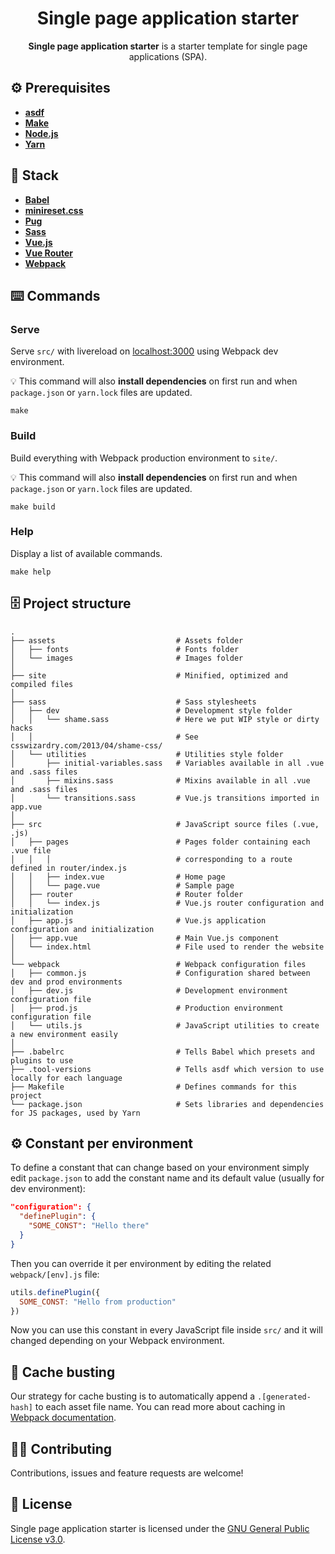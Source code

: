 <h1 align="center">Single page application starter</h1>
<p align="center"><strong>Single page application starter</strong> is a starter template for single page applications (SPA).</p>

## ⚙️ Prerequisites
- [**asdf**](https://github.com/asdf-vm/asdf)
- [**Make**](https://www.gnu.org/software/make/)
- [**Node.js**](https://nodejs.org)
- [**Yarn**](https://yarnpkg.com)

## 🥞 Stack
- [**Babel**](https://babeljs.io)
- [**minireset.css**](https://jgthms.com/minireset.css/)
- [**Pug**](https://pugjs.org)
- [**Sass**](https://sass-lang.com)
- [**Vue.js**](https://vuejs.org) 
- [**Vue Router**](https://router.vuejs.org) 
- [**Webpack**](https://webpack.js.org)

## ⌨️ Commands
### Serve
Serve `src/` with livereload on [localhost:3000](http://localhost:3000) using Webpack dev environment.

💡 This command will also **install dependencies** on first run and when `package.json` or `yarn.lock` files are updated.

```
make
```

### Build
Build everything with Webpack production environment to `site/`.

💡 This command will also **install dependencies** on first run and when `package.json` or `yarn.lock` files are updated.

```
make build
```

### Help
Display a list of available commands.

```
make help
```

## 🗄️ Project structure
```
.
├── assets                           # Assets folder
│   ├── fonts                        # Fonts folder
│   └── images                       # Images folder
│
├── site                             # Minified, optimized and compiled files
│
├── sass                             # Sass stylesheets
│   ├── dev                          # Development style folder
│   │   └── shame.sass               # Here we put WIP style or dirty hacks
│   │                                # See csswizardry.com/2013/04/shame-css/
│   └── utilities                    # Utilities style folder
│       ├── initial-variables.sass   # Variables available in all .vue and .sass files
│       ├── mixins.sass              # Mixins available in all .vue and .sass files
│       └── transitions.sass         # Vue.js transitions imported in app.vue
│
├── src                              # JavaScript source files (.vue, .js)
│   ├── pages                        # Pages folder containing each .vue file
│   │   │                            # corresponding to a route defined in router/index.js
│   │   ├── index.vue                # Home page
│   │   └── page.vue                 # Sample page
│   ├── router                       # Router folder
│   │   └── index.js                 # Vue.js router configuration and initialization
│   ├── app.js                       # Vue.js application configuration and initialization
│   ├── app.vue                      # Main Vue.js component
│   └── index.html                   # File used to render the website
│
└── webpack                          # Webpack configuration files
│   ├── common.js                    # Configuration shared between dev and prod environments
│   ├── dev.js                       # Development environment configuration file
│   ├── prod.js                      # Production environment configuration file
│   └── utils.js                     # JavaScript utilities to create a new environment easily
│
├── .babelrc                         # Tells Babel which presets and plugins to use 
├── .tool-versions                   # Tells asdf which version to use locally for each language
├── Makefile                         # Defines commands for this project
└── package.json                     # Sets libraries and dependencies for JS packages, used by Yarn
```

## ⚙️ Constant per environment
To define a constant that can change based on your environment simply edit `package.json` to add the constant name and its default value (usually for dev environment):

```json
"configuration": {
  "definePlugin": {
    "SOME_CONST": "Hello there"
  }
}
```

Then you can override it per environment by editing the related `webpack/[env].js` file:

```js
utils.definePlugin({
  SOME_CONST: "Hello from production"
})
```

Now you can use this constant in every JavaScript file inside `src/` and it will changed depending on your Webpack environment.

## 🍱 Cache busting
Our strategy for cache busting is to automatically append a `.[generated-hash]` to each asset file name. You can read more about caching in [Webpack documentation](https://webpack.js.org/guides/caching/).

## 🤜🤛 Contributing
Contributions, issues and feature requests are welcome!

## 📄 License
Single page application starter is licensed under the [GNU General Public License v3.0](LICENSE).
